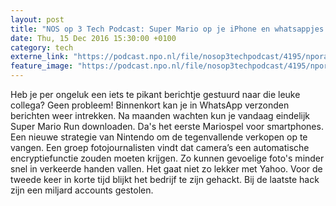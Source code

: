 ```yaml
---
layout: post
title: "NOS op 3 Tech Podcast: Super Mario op je iPhone en whatsappjes intrekken"
date: Thu, 15 Dec 2016 15:30:00 +0100
category: tech
externe_link: "https://podcast.npo.nl/file/nosop3techpodcast/4195/nporadio1_nosop3techpodcast_20161215_nos-op-3-tech-podcast-super-mario-op-je-iphone-en-whatsappjes-intrekken.mp3"
feature_image: "https://podcast.npo.nl/file/nosop3techpodcast/4195/nporadio1_nosop3techpodcast_20161215_nos-op-3-tech-podcast-super-mario-op-je-iphone-en-whatsappjes-intrekken.mp3"
---
```


Heb je per ongeluk een iets te pikant berichtje gestuurd naar die leuke collega? Geen probleem! Binnenkort kan je in WhatsApp verzonden berichten weer intrekken.
Na maanden wachten kun je vandaag eindelijk Super Mario Run downloaden. Da's het eerste Mariospel voor smartphones. Een nieuwe strategie van Nintendo om de tegenvallende verkopen op te vangen.
Een groep fotojournalisten vindt dat camera’s een automatische encryptiefunctie zouden moeten krijgen. Zo kunnen gevoelige foto's minder snel in verkeerde handen vallen.
Het gaat niet zo lekker met Yahoo. Voor de tweede keer in korte tijd blijkt het bedrijf te zijn gehackt. Bij de laatste hack zijn een miljard accounts gestolen.<img src="http://feeds.feedburner.com/~r/nosop3-tech-podcast/~4/VxsOrk1ed_Q" height="1" width="1" alt=""/><img src="http://feeds.feedburner.com/~r/nosop3-tech-podcast/~4/VxsOrk1ed_Q" height="1" width="1" alt=""/>
